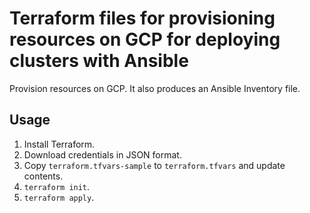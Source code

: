 # Terraform files for provisioning resources on GCP for deploying clusters with Ansible

Provision resources on GCP. It also produces an Ansible Inventory file.

## Usage

1. Install Terraform.
2. Download credentials in JSON format.
3. Copy `terraform.tfvars-sample` to `terraform.tfvars` and update contents.
4. `terraform init`.
5. `terraform apply`.
